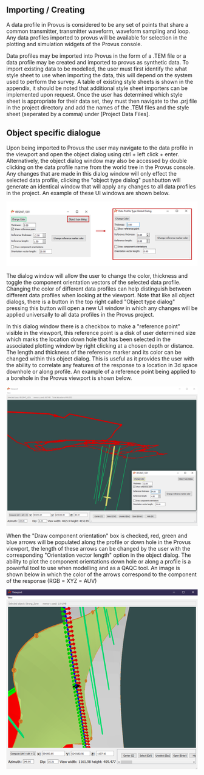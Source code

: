 ## Importing / Creating
A data profile in Provus is considered to be any set of points that share a common transmitter, transmitter waveform, waveform sampling and loop. Any data profiles imported to provus will be available for selection in the plotting and simulation widgets of the Provus console.

Data profiles may be imported into Provus in the form of a .TEM file or a data profile may be created and imported to provus as synthetic data. To import existing data to be modelled, the user must first identify the what style sheet to use when importing the data, this will depend on the system used to perform the survey. A table of existing style sheets is shown in the appendix, it should be noted that additional style sheet importers can be implemented upon request. Once the user has determined which style sheet is appropriate for their data set, they must then navigate to the .prj file in the project directory and add the names of the .TEM files and the style sheet (seperated by a comma) under [Project Data Files].

## Object specific dialogue

Upon being imported to Provus the user may navigate to the data profile in the viewport and open the object dialog using ctrl + left click + enter. Alternatively, the object dialog window may also be accessed by double clicking on the data profile name from the world tree in the Provus console. Any changes that are made in this dialog window will only effect the selected data profile, clicking the "object type dialog" pushbutton will generate an identical window that will apply any changes to all data profiles in the project. An example of these UI windows are shown below.

![The data profile object dialog window and the object general dialog window used to apply changes to the entire object class](../images/dataprofiledialog.PNG)

The dialog window will allow the user to change the color, thickness and toggle the component orientation vectors of the selected data profile. Changing the color of different data profiles can help distinguish between different data profiles when looking at the viewport. Note that like all object dialogs, there is a button in the top right called "Object type dialog" pressing this button will open a new UI window in which any changes will be applied universally to all data profiles in the Provus project.

In this dialog window there is a checkbox to make a "reference point" visible in the viewport, this reference point is a disk of user determined size which marks the location down hole that has been selected in the associated plotting window by right clicking at a chosen depth or distance. The length and thickness of the reference marker and its color can be changed within this object dialog. This is useful as it provides the user with the ability to correlate any features of the response to a location in 3d space downhole or along profile. An example of a reference point being applied to a borehole in the Provus viewport is shown below.

![The provus viewport depicting a reference marker down a borehole](../images/reference.PNG)

When the "Draw component orientation" box is checked, red, green and blue arrows will be populated along the profile or down hole in the Provus viewport, the length of these arrows can be changed by the user with the corresponding "Orientation vector length" option in the object dialog. The ability to plot the component orientations down hole or along a profile is a powerful tool to use when modelling and as a QAQC tool. An image is shown below in which the color of the arrows correspond to the component of the response (RGB = XYZ = AUV)

![The Provus viewport depicting a borehole that is displaying the component orientations down hole](../images/orientation.png)